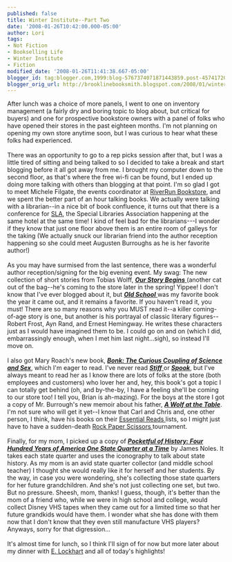 ```yaml
---
published: false
title: Winter Institute--Part Two
date: '2008-01-26T10:42:00.000-05:00'
author: Lori
tags:
- Not Fiction
- Bookselling Life
- Winter Institute
- Fiction
modified_date: '2008-01-26T11:41:38.667-05:00'
blogger_id: tag:blogger.com,1999:blog-5767374071871443859.post-4574172013616149535
blogger_orig_url: http://brooklinebooksmith.blogspot.com/2008/01/winter-institute-part-two.html
---
```


After lunch was a choice of more panels, I went to one on inventory management (a fairly dry and boring topic to blog about, but critical for buyers) and one for prospective bookstore owners with a panel of folks who have opened their stores in the past eighteen months. I'm not planning on opening my own store anytime soon, but I was curious to hear what these folks had experienced.<br /><br />There was an opportunity to go to a rep picks session after that, but I was a little tired of sitting and being talked to so I decided to take a break and start blogging before it all got away from me. I brought my computer down to the second floor, as that's where the free wi-fi can be found, but I ended up doing more talking with others than blogging at that point. I'm so glad I got to meet Michele Filgate, the events coordinator at <a href="http://www.riverrunbookstore.com/">RiverRun Bookstore</a>, and we spent the better part of an hour talking books. We actually were talking with a librarian--in a nice bit of book confluence, it turns out that there is a conference for <a href="http://www.sla.org/">SLA</a>, the Special Libraries Association happening at the same hotel at the same time! I kind of feel bad for the librarians---I wonder if they know that just one floor above them is an entire room of galleys for the taking (We actually snuck our librarian friend into the author reception happening so she could meet Augusten Burroughs as he is her favorite author!)<br /><br />As you may have surmised from the last sentence, there was a wonderful author reception/signing for the big evening event. My swag: The new collection of short stories from Tobias Wolff, <a href="http://brookline.booksense.com/NASApp/store/Product?s=showproduct&amp;isbn=9781400044597"><strong><em>Our Story Begins</em></strong> </a>(another cat out of the bag--he's coming to the store later in the spring! Yippee! I don't know that I've ever blogged about it, but <a href="http://brookline.booksense.com/NASApp/store/Product?s=showproduct&amp;isbn=9780375701498"><strong><em>Old School</em></strong> </a>was my favorite book the year it came out, and it remains a favorite. If you haven't read it, you must! There are so many reasons why you MUST read it--a killer coming-of-age story is one, but another is his portrayal of classic literary figures--Robert Frost, Ayn Rand, and Ernest Hemingway. He writes these characters just as I would have imagined them to be. I could go on and on (which I did, embarrassingly enough, when I met him last night...sigh), so instead I'll move on.<br /><br />I also got Mary Roach's new book, <strong><em><a href="http://brookline.booksense.com/NASApp/store/Product?s=showproduct&amp;isbn=9780393064643">Bonk: The Curious Coupling of Science and Sex</a></em></strong>, which I'm eager to read. I've never read <a href="http://brookline.booksense.com/NASApp/store/Product?s=showproduct&amp;isbn=9780393324822"><strong><em>Stiff</em></strong> </a>or <strong><em><a href="http://brookline.booksense.com/NASApp/store/Product?s=showproduct&amp;isbn=9780393059625">Spook</a></em></strong>, but I've always meant to read her as I know there are lots of folks at the store (both employees and customers) who lover her and, hey, this book's got a topic I can totally get behind (oh, and by-the-by, I have a feeling she'll be coming to our store too! I tell you, Brian is ah-mazing). For the boys at the store I got a copy of Mr. Burrough's new memoir about his father, <a href="http://brookline.booksense.com/NASApp/store/Product?s=showproduct&amp;isbn=9780312342029"><strong><em>A Wolf at the Table</em></strong></a>. I'm not sure who will get it yet--I know that Carl and Chris and, one other person, I think, have his books on their <a href="http://www.brooklinebooksmith.com/essentialreads.htm">Essential Reads </a>lists, so I might just have to have a sudden-death <a href="http://www.worldrps.com/">Rock Paper Scissors </a>tournament.<br /><br />Finally, for my mom, I picked up a copy of <strong><em><a href="http://brookline.booksense.com/NASApp/store/Product?s=showproduct&amp;isbn=9780306815782">Pocketful of History: Four Hundred Years of America One State Quarter at a Time</a></em></strong> by James Noles. It takes each state quarter and uses the iconography to talk about state history. As my mom is an avid state quarter collector (and middle school teacher) I thought she would really like it for herself and her students. By the way, in case you were wondering, she's collecting those state quarters for her future grandchildren. And she's not just collecting one set, but two. But no pressure. Sheesh, mom, thanks! I guess, though, it's better than the mom of a friend who, while we were in high school and college, would collect Disney VHS tapes when they came out for a limited time so that her future grandkids would have them. I wonder what she has done with them now that I don't know that they even still manufacture VHS players? Anyways, sorry for that digression...<br /><br />It's almost time for lunch, so I think I'll sign of for now but more later about my dinner with <a href="http://www.theboyfriendlist.com/">E. Lockhart</a> and all of today's highlights!